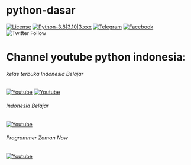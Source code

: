 # python-dasar

[![License](https://img.shields.io/badge/license-MIT-red.svg)](https://raw.githubusercontent.com/kobencry/python-dasar/main/LICENSE) [![Python-3.8|3.10|3.xxx](https://img.shields.io/badge/python-3.8|3.10|3.xxx-green.svg)](https://www.python.org) [![Telegram](https://img.shields.io/badge/telegram-python-blue.svg)](https://web.telegram.org/z/#-1052242766) [![Facebook](https://img.shields.io/badge/facebook-python-blue.svg)](https://web.facebook.com/groups/1547113062220560/?hoisted_section_header_type=recently_seen&multi_permalinks=3261000454165137) ![Twitter Follow](https://img.shields.io/twitter/follow/RexosP?style=social)

# Channel youtube python indonesia:
######     kelas terbuka                                                                      Indonesia Belajar
[![Youtube](https://img.shields.io/badge/youtube-KelasTerbuka-red.svg)](https://www.youtube.com/c/kelasterbuka)    [![Youtube](https://img.shields.io/badge/youtube-IndonesiaBelajar-red.svg)](https://www.youtube.com/c/IndonesiaBelajarKomputer)


###### Indonesia Belajar
[![Youtube](https://img.shields.io/badge/youtube-IndonesiaBelajar-red.svg)](https://www.youtube.com/c/IndonesiaBelajarKomputer)

###### Programmer Zaman Now
[![Youtube](https://img.shields.io/badge/youtube-ProgrammerZamanNow-red.svg)](https://www.youtube.com/c/ProgrammerZamanNow)
